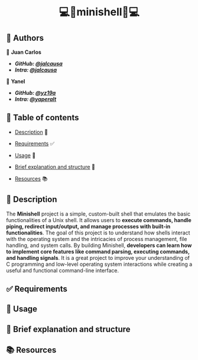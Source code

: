 <h1 align='center'> 💻🐚minishell🐚💻</h1>


## 📜 Authors


👤 **Juan Carlos**
- ___GitHub: [@jalcausa](https://github.com/jalcausa)___
- ___Intra: [@jalcausa](https://profile.intra.42.fr/users/jalcausa)___

👤 **Yanel**
- ___GitHub: [@yz19a](https://github.com/yz19a)___
- ___Intra: [@yaperalt](https://profile.intra.42.fr/users/yaperalt)___


## 📑 Table of contents

- [Description](#description) 📄

- [Requirements](#requirements) ✅

- [Usage](#usage)  🚀

- [Brief explanation and structure](#brief-explanation-and-structure)  📂

- [Resources](#resources)  📚


## 📄 Description

The **Minishell** project is a simple, custom-built shell that emulates the basic functionalities of a Unix shell. It allows users to **execute commands, handle piping, redirect input/output, and manage processes with built-in functionalities**. The goal of this project is to understand how shells interact with the operating system and the intricacies of process management, file handling, and system calls. By building Minishell, **developers can learn how to implement core features like command parsing, executing commands, and handling signals**. It is a great project to improve your understanding of C programming and low-level operating system interactions while creating a useful and functional command-line interface.


## ✅ Requirements



## 🚀 Usage



## 📂 Brief explanation and structure



## 📚 Resources
